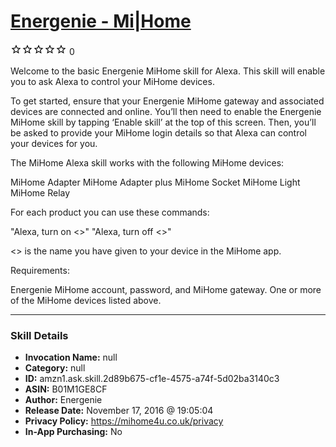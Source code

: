 # [Energenie - Mi|Home](http://alexa.amazon.com/#skills/amzn1.ask.skill.2d89b675-cf1e-4575-a74f-5d02ba3140c3)
![0 stars](../../images/ic_star_border_black_18dp_1x.png)![0 stars](../../images/ic_star_border_black_18dp_1x.png)![0 stars](../../images/ic_star_border_black_18dp_1x.png)![0 stars](../../images/ic_star_border_black_18dp_1x.png)![0 stars](../../images/ic_star_border_black_18dp_1x.png) 0

Welcome to the basic Energenie MiHome skill for Alexa. This skill will enable you to ask Alexa to control your MiHome devices.

To get started, ensure that your Energenie MiHome gateway and associated devices are connected and online. You’ll then need to enable the Energenie MiHome skill by tapping ‘Enable skill’ at the top of this screen. Then, you’ll be asked to provide your MiHome login details so that Alexa can control your devices for you.

The MiHome Alexa skill works with the following MiHome devices:

MiHome Adapter
MiHome Adapter plus
MiHome Socket
MiHome Light
MiHome Relay

For each product you can use these commands:

"Alexa, turn on <<device>>"
"Alexa, turn off <<device>>"

<<device>> is the name you have given to your device in the MiHome app.

Requirements:

Energenie MiHome account, password, and MiHome gateway.
One or more of the MiHome devices listed above.

***

### Skill Details

* **Invocation Name:** null
* **Category:** null
* **ID:** amzn1.ask.skill.2d89b675-cf1e-4575-a74f-5d02ba3140c3
* **ASIN:** B01M1GE8CF
* **Author:** Energenie
* **Release Date:** November 17, 2016 @ 19:05:04
* **Privacy Policy:** https://mihome4u.co.uk/privacy
* **In-App Purchasing:** No
